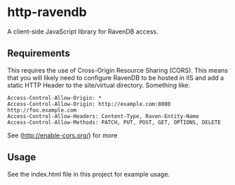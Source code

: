 http-ravendb
============
A client-side JavaScript library for RavenDB access.


Requirements
------------
This requires the use of Cross-Origin Resource Sharing (CORS).  This means that you will likely need to configure RavenDB to be hosted in IIS and add a static HTTP Header to the site/virtual directory.  Something like:

```
Access-Control-Allow-Origin: *
Access-Control-Allow-Origin: http://example.com:8080 http://foo.example.com
Access-Control-Allow-Headers: Content-Type, Raven-Entity-Name
Access-Control-Allow-Methods: PATCH, PUT, POST, GET, OPTIONS, DELETE
```

See (http://enable-cors.org/) for more

Usage
-----
See the index.html file in this project for example usage.
